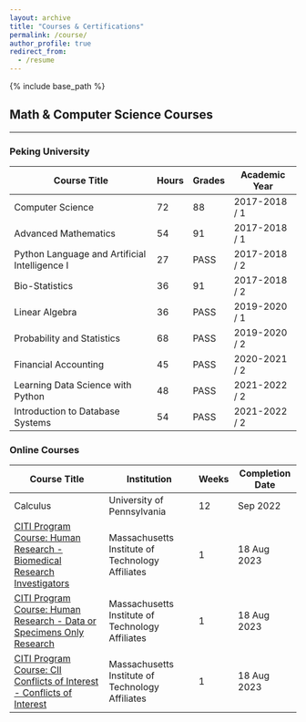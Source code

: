 ```yaml
---
layout: archive
title: "Courses & Certifications"
permalink: /course/
author_profile: true
redirect_from:
  - /resume
---
```


{% include base_path %}

## Math & Computer Science Courses
-----

### Peking University

| Course Title | Hours | Grades | Academic Year |
| -------------- | --- | --- | -------------- |
| Computer Science | 72 | 88 | 2017-2018 / 1 |
| Advanced Mathematics | 54 | 91 | 2017-2018 / 1 |
| Python Language and Artificial Intelligence I | 27 | PASS | 2017-2018 / 2 |
| Bio-Statistics | 36 | 91 | 2017-2018 / 2 |
| Linear Algebra | 36 | PASS | 2019-2020 / 1 |
| Probability and Statistics | 68 | PASS | 2019-2020 / 2 |
| Financial Accounting | 45 | PASS | 2020-2021 / 2 |
| Learning Data Science with Python | 48 | PASS | 2021-2022 / 2 |
| Introduction to Database Systems | 54 | PASS | 2021-2022 / 2 |

### Online Courses

| Course Title | Institution | Weeks | Completion Date |
| -------------- | --- | --- | ----------- |
| Calculus | University of Pennsylvania | 12 | Sep 2022 |
| [CITI Program Course: Human Research - Biomedical Research Investigators](https://github.com/YanweiJIN/yanweijin.github.io/blob/master/files/CITIbio.pdf) | Massachusetts Institute of Technology Affiliates | 1 | 18 Aug 2023 |
| [CITI Program Course: Human Research - Data or Specimens Only Research](https://github.com/YanweiJIN/yanweijin.github.io/blob/master/files/CITIdata.pdf) | Massachusetts Institute of Technology Affiliates | 1 | 18 Aug 2023 |
| [CITI Program Course: CII Conflicts of Interest - Conflicts of Interest](https://github.com/YanweiJIN/yanweijin.github.io/blob/master/files/CITIcon.pdf) | Massachusetts Institute of Technology Affiliates | 1 | 18 Aug 2023 |
